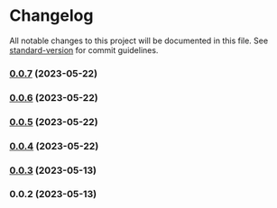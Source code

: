 # Changelog

All notable changes to this project will be documented in this file. See [standard-version](https://github.com/conventional-changelog/standard-version) for commit guidelines.

### [0.0.7](///compare/etiennedeneuve/0.0.6...etiennedeneuve/0.0.7) (2023-05-22)

### [0.0.6](///compare/etiennedeneuve/0.0.5...etiennedeneuve/0.0.6) (2023-05-22)

### [0.0.5](///compare/etiennedeneuve/0.0.4...etiennedeneuve/0.0.5) (2023-05-22)

### [0.0.4](///compare/etiennedeneuve/0.0.4...etiennedeneuve/0.0.4) (2023-05-22)

### [0.0.3](///compare/etiennedeneuve/0.0.2...etiennedeneuve/0.0.3) (2023-05-13)

### 0.0.2 (2023-05-13)
